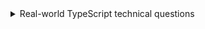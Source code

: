 <details>
<summary>Real-world TypeScript technical questions</summary>

- What are differences between `type` and `interface`?
- How you can validate a data structure without using the third party validation library?
- Which access modifiers allow property to be accessible only within the class?

</details>
